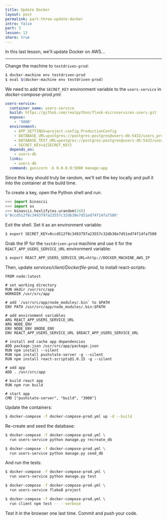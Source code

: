 ```yaml
---
title: Update Docker
layout: post
permalink: part-three-update-docker
intro: false
part: 3
lesson: 13
share: true
---
```


In this last lesson, we'll update Docker on AWS...

---

Change the machine to `testdriven-prod`:

```sh
$ docker-machine env testdriven-prod
$ eval $(docker-machine env testdriven-prod)
```

We need to add the `SECRET_KEY` environment variable to the `users-service` in *docker-compose-prod.yml*:

```yaml
users-service:
  container_name: users-service
  build: https://github.com/realpython/flask-microservices-users.git
  expose:
    - '5000'
  environment:
    - APP_SETTINGS=project.config.ProductionConfig
    - DATABASE_URL=postgres://postgres:postgres@users-db:5432/users_prod
    - DATABASE_TEST_URL=postgres://postgres:postgres@users-db:5432/users_test
    - SECRET_KEY=${SECRET_KEY}
  depends_on:
    - users-db
  links:
    - users-db
  command: gunicorn -b 0.0.0.0:5000 manage:app
```

Since this key should truly be random, we'll set the key locally and pull it into the container at the build time.

To create a key, open the Python shell and run:

```python
>>> import binascii
>>> import os
>>> binascii.hexlify(os.urandom(24))
b'0ccd512f8c3493797a23557c32db38e7d51ed74f14fa7580'
```

Exit the shell. Set it as an environment variable:

```sh
$ export SECRET_KEY=0ccd512f8c3493797a23557c32db38e7d51ed74f14fa7580
```

Grab the IP for the `testdriven-prod` machine and use it for the `REACT_APP_USERS_SERVICE_URL` environment variable:

```sh
$ export REACT_APP_USERS_SERVICE_URL=http://DOCKER_MACHINE_AWS_IP
```

Then, update *services/client/Dockerfile-prod*, to install react-scripts:

```
FROM node:latest

# set working directory
RUN mkdir /usr/src/app
WORKDIR /usr/src/app

# add `/usr/src/app/node_modules/.bin` to $PATH
ENV PATH /usr/src/app/node_modules/.bin:$PATH

# add environment variables
ARG REACT_APP_USERS_SERVICE_URL
ARG NODE_ENV
ENV NODE_ENV $NODE_ENV
ENV REACT_APP_USERS_SERVICE_URL $REACT_APP_USERS_SERVICE_URL

# install and cache app dependencies
ADD package.json /usr/src/app/package.json
RUN npm install --silent
RUN npm install pushstate-server -g --silent
RUN npm install react-scripts@1.0.15 -g --silent

# add app
ADD . /usr/src/app

# build react app
RUN npm run build

# start app
CMD ["pushstate-server", "build", "3000"]
```

Update the containers:

```sh
$ docker-compose -f docker-compose-prod.yml up -d --build
```

Re-create and seed the database:

```sh
$ docker-compose -f docker-compose-prod.yml \
  run users-service python manage.py recreate_db

$ docker-compose -f docker-compose-prod.yml \
  run users-service python manage.py seed_db
```

And run the tests:

```sh
$ docker-compose -f docker-compose-prod.yml \
  run users-service python manage.py test

$ docker-compose -f docker-compose-prod.yml \
  run users-service flake8 project

$ docker-compose -f docker-compose-prod.yml \
  run client npm test -- --verbose
```

Test it in the browser one last time. Commit and push your code.
